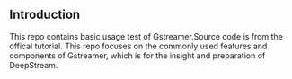 ## Introduction
This repo contains basic usage test of Gstreamer.Source code is from the offical tutorial.
This repo focuses on  the commonly used features and components of Gstreamer, which is for the insight and preparation of DeepStream.